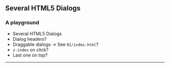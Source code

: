 ## Several HTML5 Dialogs

### A playground

- Several HTML5 Dialogs
- Dialog headers?
- Draggable dialogs -> See `01/index.html`?
- `z-index` on click?
- Last one on top?

---
